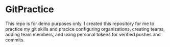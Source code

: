 # GitPractice
This repo is for demo purposes only. I created this repository for me to practice my git skills and pracice configuring organizations, creating teams, adding team members, and using personal tokens for verified pushes and commits. 
